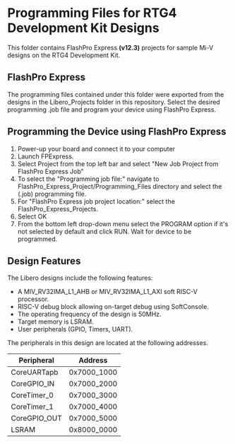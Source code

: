 # Programming Files for RTG4 Development Kit Designs

This folder contains FlashPro Express **(v12.3)** projects for sample Mi-V designs on the RTG4 Development Kit.

## FlashPro Express
The programming files contained under this folder were exported from the designs in the Libero_Projects folder in this repository. Select the desired programming .job file and program your device using FlashPro Express.

## Programming the Device using FlashPro Express
1. Power-up your board and connect it to your computer
2. Launch FPExpress.
3. Select Project from the top left bar and select "New Job Project from FlashPro Express Job"
4. To select the "Programming job file:" navigate to FlashPro_Express_Project/Programming_Files directory 
   and select the (.job) programming file.
5. For "FlashPro Express job project location:" select the FlashPro_Express_Projects.
6. Select OK
7. From the bottom left drop-down menu select the PROGRAM option if it's not selected by default and click RUN.
   Wait for device to be programmed.
   
## Design Features
The Libero designs include the following features:
* A MIV_RV32IMA_L1_AHB or MIV_RV32IMA_L1_AXI soft RISC-V processor.
* RISC-V debug block allowing on-target debug using SoftConsole.
* The operating frequency of the design is 50MHz.
* Target memory is LSRAM.
* User peripherals (GPIO, Timers, UART).

The peripherals in this design are located at the following addresses.

| Peripheral    | Address   |
| ------------- |:-------------:|
| CoreUARTapb   | 0x7000_1000   |
| CoreGPIO_IN   | 0x7000_2000   |
| CoreTimer_0   | 0x7000_3000   |
| CoreTimer_1   | 0x7000_4000   |
| CoreGPIO_OUT  | 0x7000_5000   |
| LSRAM| 0x8000_0000|
